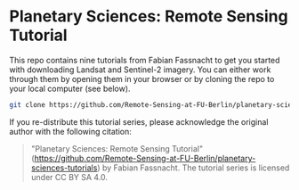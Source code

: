 # Planetary Sciences: Remote Sensing Tutorial

This repo contains nine tutorials from Fabian Fassnacht to get you started with downloading Landsat and Sentinel-2 imagery. You can either work through them by opening them in your browser or by cloning the repo to your local computer (see below).

```bash
git clone https://github.com/Remote-Sensing-at-FU-Berlin/planetary-sciences-tutorials.git
```

If you re-distribute this tutorial series, please acknowledge the original author with the following citation:

> "Planetary Sciences: Remote Sensing Tutorial" (https://github.com/Remote-Sensing-at-FU-Berlin/planetary-sciences-tutorials) by Fabian Fassnacht. The tutorial series is licensed under CC BY SA 4.0.

